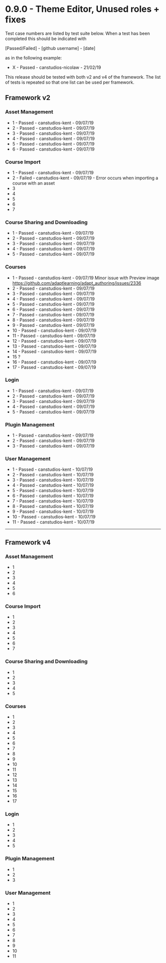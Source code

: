 0.9.0 - Theme Editor, Unused roles + fixes
=====================================================

Test case numbers are listed by test suite below. 
When a test has been completed this should be indicated with 

[Passed/Failed] - [github username] - [date] 

as in the following example:
- X - Passed - canstudios-nicolaw - 21/02/19

This release should be tested with both v2 and v4 of the framework. The list of tests is repeated so that one list can be used per framework.

Framework v2
---

### Asset Management
- 1 - Passed - canstudios-kent - 09/07/19
- 2 - Passed - canstudios-kent - 09/07/19
- 3 - Passed - canstudios-kent - 09/07/19
- 4 - Passed - canstudios-kent - 09/07/19
- 5 - Passed - canstudios-kent - 09/07/19
- 6 - Passed - canstudios-kent - 09/07/19


### Course Import
- 1 - Passed - canstudios-kent - 09/07/19
- 2 - Failed - canstudios-kent - 09/07/19 - Error occurs when importing a course with an asset
- 3 
- 4 
- 5 
- 6 
- 7 

### Course Sharing and Downloading
- 1 - Passed - canstudios-kent - 09/07/19
- 2 - Passed - canstudios-kent - 09/07/19
- 3 - Passed - canstudios-kent - 09/07/19
- 4 - Passed - canstudios-kent - 09/07/19
- 5 - Passed - canstudios-kent - 09/07/19

### Courses
- 1 - Passed - canstudios-kent - 09/07/19 Minor issue with Preview image https://github.com/adaptlearning/adapt_authoring/issues/2336
- 2 - Passed - canstudios-kent - 09/07/19
- 3 - Passed - canstudios-kent - 09/07/19
- 4 - Passed - canstudios-kent - 09/07/19
- 5 - Passed - canstudios-kent - 09/07/19
- 6 - Passed - canstudios-kent - 09/07/19
- 7 - Passed - canstudios-kent - 09/07/19
- 8 - Passed - canstudios-kent - 09/07/19
- 9 - Passed - canstudios-kent - 09/07/19
- 10 - Passed - canstudios-kent - 09/07/19
- 11 - Passed - canstudios-kent - 09/07/19
- 12 - Passed - canstudios-kent - 09/07/19
- 13 - Passed - canstudios-kent - 09/07/19
- 14 - Passed - canstudios-kent - 09/07/19
- 15 ?
- 16 - Passed - canstudios-kent - 09/07/19
- 17 - Passed - canstudios-kent - 09/07/19

### Login
- 1 - Passed - canstudios-kent - 09/07/19
- 2 - Passed - canstudios-kent - 09/07/19
- 3 - Passed - canstudios-kent - 09/07/19
- 4 - Passed - canstudios-kent - 09/07/19
- 5 - Passed - canstudios-kent - 09/07/19

### Plugin Management
- 1 - Passed - canstudios-kent - 09/07/19
- 2 - Passed - canstudios-kent - 09/07/19
- 3 - Passed - canstudios-kent - 09/07/19

### User Management
- 1 - Passed - canstudios-kent - 10/07/19 
- 2 - Passed - canstudios-kent - 10/07/19 
- 3 - Passed - canstudios-kent - 10/07/19 
- 4 - Passed - canstudios-kent - 10/07/19 
- 5 - Passed - canstudios-kent - 10/07/19 
- 6 - Passed - canstudios-kent - 10/07/19 
- 7 - Passed - canstudios-kent - 10/07/19 
- 8 - Passed - canstudios-kent - 10/07/19 
- 9 - Passed - canstudios-kent - 10/07/19 
- 10 - Passed - canstudios-kent - 10/07/19 
- 11 - Passed - canstudios-kent - 10/07/19 

----------------------------------

Framework v4
---

### Asset Management
- 1 
- 2 
- 3 
- 4 
- 5 
- 6 


### Course Import
- 1 
- 2 
- 3 
- 4 
- 5 
- 6 
- 7 

### Course Sharing and Downloading
- 1 
- 2 
- 3 
- 4 
- 5 

### Courses
- 1 
- 2 
- 3 
- 4 
- 5 
- 6 
- 7 
- 8 
- 9 
- 10 
- 11 
- 12 
- 13 
- 14
- 15
- 16
- 17

### Login
- 1 
- 2 
- 3 
- 4 
- 5 

### Plugin Management ###
- 1
- 2 
- 3

### User Management
- 1  
- 2  
- 3 
- 4 
- 5 
- 6 
- 7 
- 8 
- 9 
- 10
- 11
